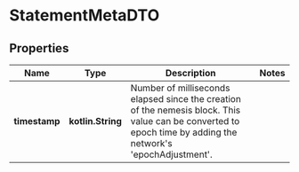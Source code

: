 
# StatementMetaDTO

## Properties
Name | Type | Description | Notes
------------ | ------------- | ------------- | -------------
**timestamp** | **kotlin.String** | Number of milliseconds elapsed since the creation of the nemesis block. This value can be converted to epoch time by adding the network&#39;s &#39;epochAdjustment&#39;. | 




